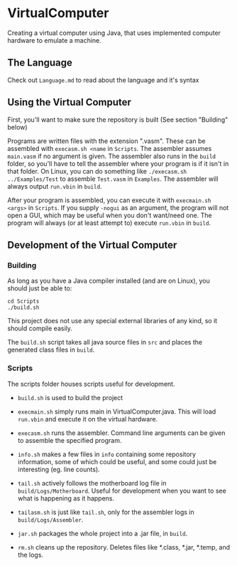 # VirtualComputer

Creating a virtual computer using Java, that uses implemented computer hardware to emulate a machine.

## The Language

Check out `Language.md` to read about the language and it's syntax

## Using the Virtual Computer

First, you'll want to make sure the repository is built (See section "Building" below)

Programs are written files with the extension ".vasm". These can be assembled with `execasm.sh <name` in `Scripts`.
The assembler assumes `main.vasm` if no argument is given. The assembler also runs in the `build` folder, so you'll have to
tell the assembler where your program is if it isn't in that folder. On Linux, you can do something like `./execasm.sh ../Examples/Test` to assemble `Test.vasm` in `Examples`. The assembler will always output `run.vbin` in `build`.

After your program is assembled, you can execute it with `execmain.sh <args>` in `Scripts`. If you supply `-nogui` as an argument, the program will not open a GUI, which may be useful when you don't want/need one. The program will always (or at least attempt to) execute `run.vbin` in `build`.

## Development of the Virtual Computer

### Building

As long as you have a Java compiler installed (and are on Linux), you should just be able to:

```
cd Scripts
./build.sh
```

This project does not use any special external libraries of any kind, so it should compile easily.

The `build.sh` script takes all java source files in `src` and places the generated class files in `build`.

### Scripts

The scripts folder houses scripts useful for development.

- `build.sh` is used to build the project

- `execmain.sh` simply runs main in VirtualComputer.java. This will load `run.vbin` and execute it on the virtual hardware.

- `execasm.sh` runs the assembler. Command line arguments can be given to assemble the specified program.

- `info.sh` makes a few files in `info` containing some repository information, some of which could be useful, and some could just be interesting (eg. line counts).

- `tail.sh` actively follows the motherboard log file in `build/Logs/Motherboard`. Useful for development when you want to see what is happening as it happens.

- `tailasm.sh` is just like `tail.sh`, only for the assembler logs in `build/Logs/Assembler`.

- `jar.sh` packages the whole project into a .jar file, in `build`.

- `rm.sh` cleans up the repository. Deletes files like *.class, *.jar, *.temp, and the logs.
